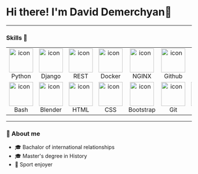 # Hi there! I'm David Demerchyan👋
<!-- Почта, телеграмм -->
___________________________________________
### Skills 🔧
<table>
  <tr>
    <td align="center" width="96">
        <img src="https://techstack-generator.vercel.app/python-icon.svg" alt="icon" width="65" height="65" />
      <br>Python
    </td>
    <td align="center" width="96">
        <img src="https://techstack-generator.vercel.app/django-icon.svg" alt="icon" width="65" height="65" />
      <br>Django
    </td>
    <td align="center" width="96">
        <img src="https://techstack-generator.vercel.app/restapi-icon.svg" alt="icon" width="65" height="65" />
      <br>REST
    </td>
    <td align="center" width="96">
        <img src="https://techstack-generator.vercel.app/docker-icon.svg" alt="icon" width="65" height="65" />
      <br>Docker
    </td>
    <td align="center" width="96">
        <img src="https://techstack-generator.vercel.app/nginx-icon.svg" alt="icon" width="65" height="65" />
      <br>NGINX
    </td>
    <td align="center" width="96">
        <img src="https://techstack-generator.vercel.app/github-icon.svg" alt="icon" width="65" height="65" />
      <br>Github
    </td>
  </tr>
  <tr>
    <td align="center" width="96">
        <img src="https://github.com/DKDemerchyan/Badges/blob/main/icons/Bash-Dark.svg" alt="icon" width="65" height="65" />
      <br>Bash
    </td>
    <td align="center" width="96">
        <img src="https://github.com/DKDemerchyan/Badges/blob/main/icons/Blender-Dark.svg" alt="icon" width="65" height="65" />
      <br>Blender
    </td>
    <td align="center" width="96">
        <img src="https://github.com/DKDemerchyan/Badges/blob/main/icons/HTML.svg" alt="icon" width="65" height="65" />
      <br>HTML
    </td>
    <td align="center" width="96">
        <img src="https://github.com/DKDemerchyan/Badges/blob/main/icons/CSS.svg" alt="icon" width="65" height="65" />
      <br>CSS
    </td>
    <td align="center" width="96">
        <img src="https://github.com/DKDemerchyan/Badges/blob/main/icons/Bootstrap.svg" alt="icon" width="65" height="65" />
      <br>Bootstrap
    </td>
    <td align="center" width="96">
        <img src="https://github.com/DKDemerchyan/Badges/blob/main/icons/Git.svg" alt="icon" width="65" height="65" />
      <br>Git
    </td>
    <td align="center" width="96">
        <img src="https://github.com/DKDemerchyan/Badges/blob/main/icons/Github-Dark.svg" alt="icon" width="65" height="65" />
      <br>Github
    </td>
    <td align="center" width="96">
        <img src="https://github.com/DKDemerchyan/Badges/blob/main/icons/GithubActions-Dark.svg" alt="icon" width="65" height="65" />
      <br>GithubActions
    </td>
  </tr>
</table>

__________________________________________
### 💬 About me
- :mortar_board: Bachalor of international relationships
- :mortar_board: Master's degree in History
- :muscle: Sport enjoyer



<!--
**DKDemerchyan/DKDemerchyan** is a ✨ _special_ ✨ repository because its `README.md` (this file) appears on your GitHub profile.

Here are some ideas to get you started:

- 🔭 I’m currently working on ...
- 🌱 I’m currently learning ...
- 👯 I’m looking to collaborate on ...
- 🤔 I’m looking for help with ...
- 💬 Ask me about ...
- 📫 How to reach me: ...
- 😄 Pronouns: ...
- ⚡ Fun fact: ...
-->

